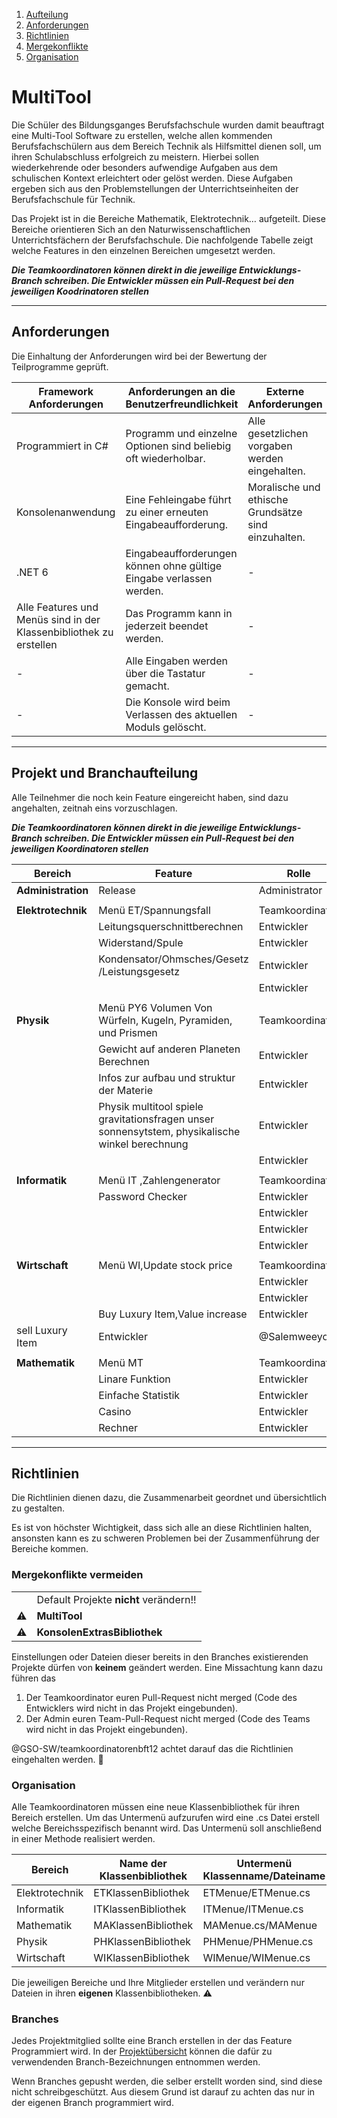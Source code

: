 1. [Aufteilung](#projekt-und-branchaufteilung)
2. [Anforderungen](#anforderungen)
3. [Richtlinien](#richtlinien)  
4. [Mergekonflikte](#mergekonflikte-vermeiden)  
5. [Organisation](#organisation)  


# MultiTool
Die Schüler des Bildungsganges Berufsfachschule wurden damit beauftragt eine Multi-Tool Software zu erstellen, welche allen kommenden Berufsfachschülern aus dem Bereich Technik als Hilfsmittel dienen soll, um ihren Schulabschluss erfolgreich zu meistern. Hierbei sollen wiederkehrende oder besonders aufwendige Aufgaben aus dem schulischen Kontext erleichtert oder gelöst werden. Diese Aufgaben ergeben sich aus den Problemstellungen der Unterrichtseinheiten der Berufsfachschule für Technik. 

Das Projekt ist in die Bereiche Mathematik, Elektrotechnik… aufgeteilt. Diese Bereiche orientieren Sich an den Naturwissenschaftlichen Unterrichtsfächern der Berufsfachschule. Die nachfolgende Tabelle zeigt welche Features in den einzelnen Bereichen umgesetzt werden.


***Die Teamkoordinatoren können direkt in die jeweilige Entwicklungs-Branch schreiben. Die Entwickler müssen ein Pull-Request bei den jeweiligen Koodrinatoren stellen*** 

---

## Anforderungen

Die Einhaltung der Anforderungen wird bei der Bewertung der Teilprogramme geprüft.

|Framework Anforderungen | Anforderungen an die Benutzerfreundlichkeit| Externe Anforderungen|
|----------|----------|----------|
|Programmiert in C#|Programm und einzelne Optionen sind beliebig oft wiederholbar.|Alle gesetzlichen vorgaben werden eingehalten.|
|Konsolenanwendung|Eine Fehleingabe führt zu einer erneuten Eingabeaufforderung.|Moralische und ethische Grundsätze sind einzuhalten.|
|.NET 6 |Eingabeaufforderungen können ohne gültige Eingabe verlassen werden. |-|
|Alle Features und Menüs sind in der Klassenbibliothek zu erstellen|Das Programm kann in jederzeit beendet werden.|-|
|-|Alle Eingaben werden über die Tastatur gemacht.|-|
|-|Die Konsole wird beim Verlassen des aktuellen Moduls gelöscht.|-|

---

## Projekt und Branchaufteilung

Alle Teilnehmer die noch kein Feature eingereicht haben, sind dazu angehalten, zeitnah eins vorzuschlagen. 

***Die Teamkoordinatoren können direkt in die jeweilige Entwicklungs-Branch schreiben. Die Entwickler müssen ein Pull-Request bei den jeweiligen Koordinatoren stellen*** 

| Bereich     	    | Feature 	|Rolle		        |Username	|Branch		             |
| --------------- 	| -------- 	|------		        |--------	|-----------	         |
|**Administration**	|Release    |Administrator		| @AI-Assistant |Release, main   |
|		                |	          |		              |      		|		                   |		
|**Elektrotechnik**	|Menü ET/Spannungsfall|Teamkoordinator  |@Timsolo0408|ETEntwicklung,Feature1|
|                   |Leitungsquerschnittberechnen|Entwickler       |@Ilkan827|Feature2              |
|                   |Widerstand/Spule|Entwickler       |@Dokihappy|Feature3              |
|                   |Kondensator/Ohmsches/Gesetz​/Leistungsgesetz|Entwickler       |@Salaabbad|Feature4              |
|                   |           |Entwickler       |         |Feature5              |
|		                |	          |              		|		      |		                   |		
|**Physik**	        |Menü PY6 Volumen Von Würfeln, Kugeln, Pyramiden, und Prismen 	  |Teamkoordinator  | @anastasiiakhalaim |PHEntwicklung	,Feature|
|		                | Gewicht auf anderen Planeten Berechnen           |Entwickler	      | @Alexknoppik       |Feature7 	 |	
|		                |	  Infos zur aufbau und struktur der Materie         |Entwickler	      | @yagmurergin        |Feature8  | 
|		                | Physik multitool spiele gravitationsfragen unser sonnensytstem, physikalische winkel berechnung          |Entwickler	      | @EnderK58        |Feature9     |  
|		                |           |Entwickler       | @Jason22669        |Feature10             |		
|		                |	          |                 |         |                      |				
|**Informatik**	    |Menü IT  ,Zahlengenerator  |Teamkoordinator  |    @zhiqiangc67     |ITEntwicklung,Feature11|				
|		                |	   Password Checker       |Entwickler       |		@Timon06er      |Feature12             |		
|		                |	          |Entwickler       |   @Speed-king      |Feature13             |	
|		                |	          |Entwickler       |  @LucMey	      |Feature14             |			
|		                |	          |Entwickler       |         |Feature15             |			
|		                |	          |	                |		      |		                   |				
|**Wirtschaft**	    |Menü WI,Update stock price  |Teamkoordinator  |@Amannat01|WIEntwicklung,Feature16|				
|		                |           |Entwickler       |@MuhammedTR38|Feature17         |		
|		                |	          |Entwickler       |@brianbmc16|Feature18           |		
|		                |Buy Luxury Item,Value increase|Entwickler       |@Mamedderficker|Feature19       |	
|		            sell Luxury Item|Entwickler       |@Salemweeyo|Feature20           |	
|		                |	          |	              	|		      |                   	 |					
|**Mathematik**	    |Menü MT    |Teamkoordinator  | @can827       |MAEntwicklung,Feature21|				
|		                |Linare Funktion           |Entwickler       | @aliaaalmustafa      |Feature22             |		
|		                |Einfache Statistik           |Entwickler       | @shabub1      |Feature23             |		
|		                |Casino           |Entwickler       | @yazilim12 	      |Feature24             |
|		                |Rechner           |Entwickler	      | @musabhox     	|Feature25             |


---

## Richtlinien

Die Richtlinien dienen dazu, die Zusammenarbeit geordnet und übersichtlich zu gestalten. 

Es ist von höchster Wichtigkeit, dass sich alle an diese Richtlinien halten, ansonsten kann es zu schweren Problemen bei der Zusammenführung der Bereiche kommen. 

### Mergekonflikte vermeiden

|||
| ----------- 	| ----------- 	|
|  | Default Projekte **nicht** verändern!!|
| ⚠️ |**MultiTool** |
| ⚠️  |**KonsolenExtrasBibliothek**  |

Einstellungen oder Dateien dieser bereits in den Branches existierenden Projekte dürfen von **keinem** geändert werden. Eine Missachtung kann dazu führen das 

1. Der Teamkoordinator euren Pull-Request nicht merged (Code des Entwicklers wird nicht in das Projekt eingebunden).
2. Der Admin euren Team-Pull-Request nicht merged (Code des Teams wird nicht in das Projekt eingebunden).

@GSO-SW/teamkoordinatorenbft12  achtet darauf das die Richtlinien eingehalten werden. 🦅 


### Organisation

Alle Teamkoordinatoren müssen eine neue Klassenbibliothek für ihren Bereich erstellen. Um das Untermenü aufzurufen wird eine .cs Datei erstell welche Bereichsspezifisch benannt wird. Das Untermenü soll anschließend in einer Methode realisiert werden. 

|Bereich|Name der Klassenbibliothek|Untermenü Klassenname/Dateiname|Methodenbezeichnung|
| ----------- 	| ----------- 	| ----------- 	| ----------- 	|
| Elektrotechnik | ETKlassenBibliothek|ETMenue/ETMenue.cs|ETSubMenue|
| Informatik|ITKlassenBibliothek |ITMenue/ITMenue.cs|ITSubMenue|
| Mathematik  |MAKlassenBibliothek |MAMenue.cs/MAMenue|MASubMenue|
|Physik|PHKlassenBibliothek|PHMenue/PHMenue.cs|PHSubMenue|
|Wirtschaft|WIKlassenBibliothek|WIMenue/WIMenue.cs|WISubMenue|

Die jeweiligen Bereiche und Ihre Mitglieder erstellen und verändern nur Dateien in ihren **eigenen** Klassenbibliotheken. ⚠️ 

### Branches

Jedes Projektmitglied sollte eine Branch erstellen in der das Feature Programmiert wird. In der [Projektübersicht](#projekt-und-branchaufteilung) können die dafür zu verwendenden Branch-Bezeichnungen entnommen werden. 

Wenn Branches gepusht werden, die selber erstellt worden sind, sind diese nicht schreibgeschützt. Aus diesem Grund ist darauf zu achten das nur in der eigenen Branch programmiert wird.
